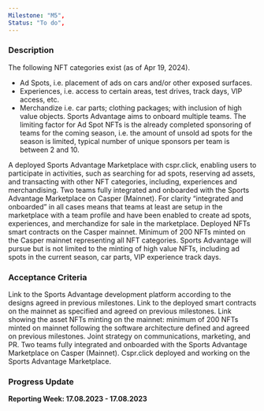 ```yaml
---
Milestone: "M5",
Status: "To do",
---
```

<!--lang:en--> 
### Description

The following NFT categories exist (as of Apr 19, 2024).
- Ad Spots, i.e. placement of ads on cars and/or other exposed surfaces.
- Experiences, i.e. access to certain areas, test drives, track days, VIP access, etc.
- Merchandize i.e. car parts; clothing packages; with inclusion of high value objects.
Sports Advantage aims to onboard multiple teams. The limiting factor for Ad Spot NFTs is the already
completed sponsoring of teams for the coming season, i.e. the amount of unsold ad spots for the
season is limited, typical number of unique sponsors per team is between 2 and 10.


A deployed Sports Advantage Marketplace with cspr.click, enabling users to participate in activities,
such as searching for ad spots, reserving ad assets, and transacting with other NFT categories,
including, experiences and merchandising.
Two teams fully integrated and onboarded with the Sports Advantage Marketplace on Casper
(Mainnet). For clarity “integrated and onboarded” in all cases means that teams at least are setup in the
marketplace with a team profile and have been enabled to create ad spots, experiences, and
merchandize for sale in the marketplace.
Deployed NFTs smart contracts on the Casper mainnet.
Minimum of 200 NFTs minted on the Casper mainnet representing all NFT categories. Sports
Advantage will pursue but is not limited to the minting of high value NFTs, including ad spots in the
current season, car parts, VIP experience track days.

### Acceptance Criteria

Link to the Sports Advantage development platform according to the designs agreed in previous
milestones.
Link to the deployed smart contracts on the mainnet as specified and agreed on previous milestones.
Link showing the asset NFTs minting on the mainnet: minimum of 200 NFTs minted on mainnet
following the software architecture defined and agreed on previous milestones.
Joint strategy on communications, marketing, and PR.
Two teams fully integrated and onboarded with the Sports Advantage Marketplace on Casper
(Mainnet).
Cspr.click deployed and working on the Sports Advantage Marketplace.

### Progress Update

**Reporting Week: 17.08.2023 - 17.08.2023**

